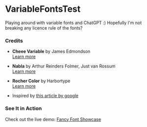 # VariableFontsTest
Playing around with variable fonts and ChatGPT :)
Hopefully I'm not breaking any licence rule of the fonts?

### Credits

- **Cheee Variable** by James Edmondson  
  [Learn more](https://ohnotype.co/fonts/cheee)

- **Nabla** by Arthur Reinders Folmer, Just van Rossum  
  [Learn more](https://nabla.typearture.com/)

- **Rocher Color** by Harbortype  
  [Learn more](https://www.harbortype.com/fonts/rocher-color/)
- Inspired by [this article by google](https://fonts.google.com/knowledge/using_variable_fonts_on_the_web/interactive_animations_with_variable_fonts)

### See It in Action

Check out the live demo: [Fancy Font Showcase](https://raw.githack.com/ShubhamSinghCodes/VariableFontsTest/main/fancyfont.html)
